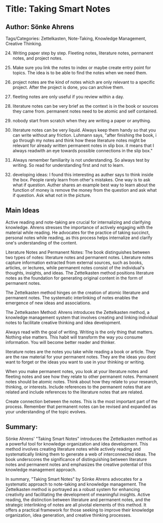 
# Title: Taking Smart Notes

## Author: Sönke Ahrens

Tags/Categories: Zettelkasten, Note-Taking, Knowledge Management, Creative Thinking.


24. Writing paper step by step. Fleeting notes, literature notes, permanent notes, and project notes.

25. Make sure you link the notes to index or maybe create entry point for topics. The idea is to be able to find the notes when we need them.
42. project notes are the kind of notes which are only relevant to a specific project. After the project is done, you can archive them.
44. fleeting notes are only useful if you review within a day.
44. literature notes can be very brief as the context is in the book or sources they came from. permanent notes need to be atomic and self contained.  
47. nobody start from scratch when they are writing a paper or anything. 
76. literature notes can be very liquid. Always keep them handy so that you can write without any friction. Luhmann says, "after finishing the book, i go through my notes and think how these literature notes might be relevant for already written permanent notes in slip box. it means that I always readwith an eye towards possible connections in the slip box."
86. Always remember familiarity is not understanding. So always test by writing. So read for understanding first and not to learn.  
127. developing ideas: I found this interesting as auther says to think inside the box. People rarely learn from other's mistakes. One way is to ask what if question. Auther shares an example best way to learn about the function of money is remove the money from the question and ask what if question. 
Ask what not in the picture. 




## Main Ideas

Active reading and note-taking are crucial for internalizing and clarifying knowledge. Ahrens stresses the importance of actively engaging with the material while reading. He advocates for the practice of taking succinct, personal notes while reading, as this process helps internalize and clarify one's understanding of the content.

Literature Notes and Permanent Notes: The book distinguishes between two types of notes: literature notes and permanent notes. Literature notes capture information extracted from external sources, such as books, articles, or lectures, while permanent notes consist of the individual's thoughts, insights, and ideas. The Zettelkasten method positions literature notes as the foundation for generating original content in the form of permanent notes.

The Zettelkasten method hinges on the creation of atomic literature and permanent notes.
The systematic interlinking of notes enables the emergence of new ideas and associations.

The Zettelkasten Method: Ahrens introduces the Zettelkasten method, a knowledge management system that involves creating and linking individual notes to facilitate creative thinking and idea development.


Always read with the goal of writing. Writing is the only thing that matters. Nothing else matters.
This habit will transform the way you consume information. You will become better reader and thinker.

literature notes are the notes you take while reading a book or article. They are the raw material for your permanent notes. They are the ideas you dont want to forget or the ideas you want to use in your thinking or writing. 

When you make permanent notes, you look at your literature notes and fleeting notes and see how they relate to other permanent notes. Permanent notes should be atomic notes. 
Think about how they relate to your research, thinking, or interests. Include references to the permanent notes that are related and include references to the literature notes that are related.

Create connection between the notes. This is the most important part of the process.
Remember that permanent notes can be revised and expanded as your understanding of the topic evolves.



## Summary:

Sönke Ahrens' "Taking Smart Notes" introduces the Zettelkasten method as a powerful tool for knowledge organization and idea development. This method involves creating literature notes while actively reading and systematically linking them to generate a web of interconnected ideas. The book underscores the significance of distinguishing between literature notes and permanent notes and emphasizes the creative potential of this knowledge management approach.

In summary, "Taking Smart Notes" by Sönke Ahrens advocates for a systematic approach to note-taking and knowledge management. The Zettelkasten method is portrayed as a robust system for enhancing creativity and facilitating the development of meaningful insights. Active reading, the distinction between literature and permanent notes, and the strategic interlinking of notes are all pivotal elements of this method. It offers a practical framework for those seeking to improve their knowledge organization, idea generation, and creative thinking processes.

